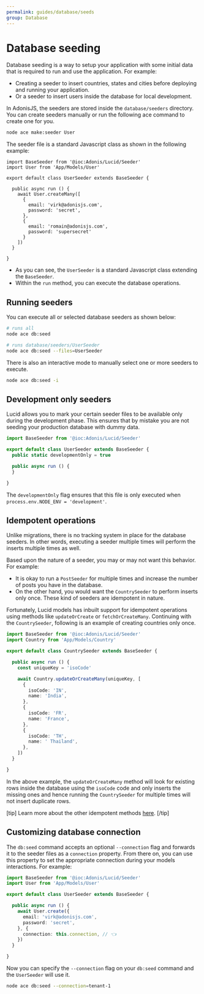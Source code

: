 ```yaml
---
permalink: guides/database/seeds
group: Database
---
```


# Database seeding
Database seeding is a way to setup your application with some initial data that is required to run and use the application. For example:

- Creating a seeder to insert countries, states and cities before deploying and running your application.
- Or a seeder to insert users inside the database for local development.

In AdonisJS, the seeders are stored inside the `database/seeders` directory. You can create seeders manually or run the following ace command to create one for you.

```sh
node ace make:seeder User
```

The seeder file is a standard Javascript class as shown in the following example:

```ts{}{database/seeders/UserSeeder.ts}
import BaseSeeder from '@ioc:Adonis/Lucid/Seeder'
import User from 'App/Models/User'

export default class UserSeeder extends BaseSeeder {

  public async run () {
    await User.createMany([
      {
        email: 'virk@adonisjs.com',
        password: 'secret',
      },
      {
        email: 'romain@adonisjs.com',
        password: 'supersecret'
      }
    ])
  }

}
```

- As you can see, the `UserSeeder` is a standard Javascript class extending the `BaseSeeder`.
- Within the `run` method, you can execute the database operations.

## Running seeders
You can execute all or selected database seeders as shown below:

```sh
# runs all
node ace db:seed
```

```sh
# runs database/seeders/UserSeeder
node ace db:seed --files=UserSeeder
```

There is also an interactive mode to manually select one or more seeders to execute.

```sh
node ace db:seed -i
```

## Development only seeders
Lucid allows you to mark your certain seeder files to be available only during the development phase. This ensures that by mistake you are not seeding your production database with dummy data.

```ts
import BaseSeeder from '@ioc:Adonis/Lucid/Seeder'

export default class UserSeeder extends BaseSeeder {
  public static developmentOnly = true

  public async run () {
  }

}
```

The `developmentOnly` flag ensures that this file is only executed when `process.env.NODE_ENV = 'development'`.

## Idempotent operations
Unlike migrations, there is no tracking system in place for the database seeders. In other words, executing a seeder multiple times will perform the inserts multiple times as well.

Based upon the nature of a seeder, you may or may not want this behavior. For example:

- It is okay to run a `PostSeeder` for multiple times and increase the number of posts you have in the database.
- On the other hand, you would want the `CountrySeeder` to perform inserts only once. These kind of seeders are idempotent in nature.

Fortunately, Lucid models has inbuilt support for idempotent operations using methods like `updateOrCreate` or `fetchOrCreateMany`. Continuing with the `CountrySeeder`, following is an example of creating countries only once.

```ts
import BaseSeeder from '@ioc:Adonis/Lucid/Seeder'
import Country from 'App/Models/Country'

export default class CountrySeeder extends BaseSeeder {

  public async run () {
    const uniqueKey = 'isoCode'

    await Country.updateOrCreateMany(uniqueKey, [
      {
        isoCode: 'IN',
        name: 'India',
      },
      {
        isoCode: 'FR',
        name: 'France',
      },
      {
        isoCode: 'TH',
        name: '	Thailand',
      },
    ])
  }

}
```

In the above example, the `updateOrCreateMany` method will look for existing rows inside the database using the `isoCode` code and only inserts the missing ones and hence running the `CountrySeeder` for multiple times will not insert duplicate rows.

[tip]
Learn more about the other idempotent methods [here](/guides/models/crud-operations#find-or-create).
[/tip]

## Customizing database connection
The `db:seed` command accepts an optional `--connection` flag and forwards it to the seeder files as a `connection` property. From there on, you can use this property to set the appropriate connection during your models interactions. For example:

```ts
import BaseSeeder from '@ioc:Adonis/Lucid/Seeder'
import User from 'App/Models/User'

export default class UserSeeder extends BaseSeeder {

  public async run () {
    await User.create({
      email: 'virk@adonisjs.com',
      password: 'secret',
    }, {
      connection: this.connection, // 👈
    })
  }

}
```

Now you can specify the `--connection` flag on your `db:seed` command and the `UserSeeder` will use it.

```sh
node ace db:seed --connection=tenant-1
```
